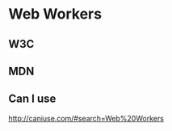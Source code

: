 # Web Workers  


## W3C  



## MDN  




## Can I use  

http://caniuse.com/#search=Web%20Workers  




